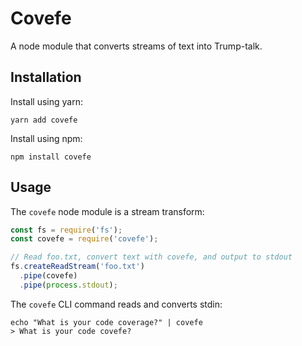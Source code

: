 # Covefe

A node module that converts streams of text into Trump-talk.

## Installation

Install using yarn:

```shell
yarn add covefe
```

Install using npm:

```shell
npm install covefe
```

## Usage

The `covefe` node module is a stream transform:

```js
const fs = require('fs');
const covefe = require('covefe');

// Read foo.txt, convert text with covefe, and output to stdout
fs.createReadStream('foo.txt')
  .pipe(covefe)
  .pipe(process.stdout);
```

The `covefe` CLI command reads and converts stdin:

```shell
echo "What is your code coverage?" | covefe
> What is your code covefe?
```
